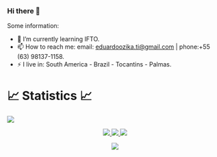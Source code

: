### Hi there 👋

<!--
**Eduardo-Ozika/Eduardo-Ozika** is a ✨ _special_ ✨ repository because its `README.md` (this file) appears on your GitHub profile.
-->
Some information:
- 🌱 I’m currently learning IFTO.
- 📫 How to reach me: email: eduardoozika.ti@gmail.com | phone:+55 (63) 98137-1158.
- ⚡ I live in: South America - Brazil - Tocantins - Palmas.



# 📈 Statistics 📈
![](https://komarev.com/ghpvc/?username=adityakumar28&color=447ff7&label=Visitor+count)

<p align="center">
  <a href="https://github.com/AdityaKumar28">
    <img src="https://github-readme-stats.vercel.app/api?username=AdityaKumar28&show_icons=true&theme=github_dark&hide_border=true" />
    <img src="https://github-readme-streak-stats.herokuapp.com/?user=AdityaKumar28&theme=github-dark-blue&hide_border=true" />
    <img src="https://activity-graph.herokuapp.com/graph?username=AdityaKumar28&theme=react-dark" />
</a>
</p>


<p  align="center">
<img src="https://user-images.githubusercontent.com/73097560/115834477-dbab4500-a447-11eb-908a-139a6edaec5c.gif">             
<br>

</div>

